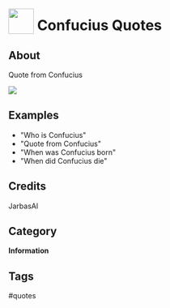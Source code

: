# <img src='.confucius.png' width='50' height='50' style='vertical-align:bottom'/> Confucius Quotes


## About

Quote from Confucius
  
![](gui.png)

## Examples
* "Who is Confucius"
* "Quote from Confucius"
* "When was Confucius born"
* "When did Confucius die"


## Credits
JarbasAl

## Category
**Information**

## Tags
#quotes
